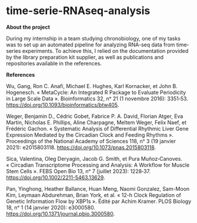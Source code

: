 # time-serie-RNAseq-analysis

**About the project**

During my internship in a team studying chronobiology, one of my tasks was to set up an automated pipeline for analyzing RNA-seq data from time-series experiments. To achieve this, I relied on the documentation provided by the library preparation kit supplier, as well as publications and repositories available in the references.

**References** 

Wu, Gang, Ron C. Anafi, Michael E. Hughes, Karl Kornacker, et John B. Hogenesch. « MetaCycle: An Integrated R Package to Evaluate Periodicity in Large Scale Data ». Bioinformatics 32, nᵒ 21 (1 novembre 2016): 3351‑53. https://doi.org/10.1093/bioinformatics/btw405.

Weger, Benjamin D., Cédric Gobet, Fabrice P. A. David, Florian Atger, Eva Martin, Nicholas E. Phillips, Aline Charpagne, Meltem Weger, Felix Naef, et Frédéric Gachon. « Systematic Analysis of Differential Rhythmic Liver Gene Expression Mediated by the Circadian Clock and Feeding Rhythms ». Proceedings of the National Academy of Sciences 118, nᵒ 3 (19 janvier 2021): e2015803118. https://doi.org/10.1073/pnas.2015803118.

Sica, Valentina, Oleg Deryagin, Jacob G. Smith, et Pura Muñoz‐Canoves. « Circadian Transcriptome Processing and Analysis: A Workflow for Muscle Stem Cells ». FEBS Open Bio 13, nᵒ 7 (juillet 2023): 1228‑37. https://doi.org/10.1002/2211-5463.13629.

Pan, Yinghong, Heather Ballance, Huan Meng, Naomi Gonzalez, Sam-Moon Kim, Leymaan Abdurehman, Brian York, et al. « 12-h Clock Regulation of Genetic Information Flow by XBP1s ». Édité par Achim Kramer. PLOS Biology 18, nᵒ 1 (14 janvier 2020): e3000580. https://doi.org/10.1371/journal.pbio.3000580.

